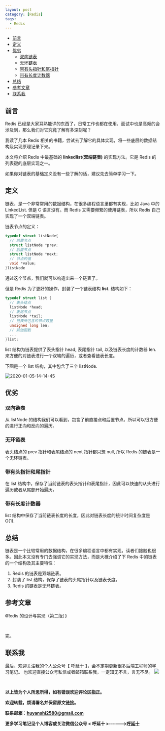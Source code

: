 ```yaml
---
layout: post
category: [Redis]
tags:
  - Redis
---
```


- [前言](#前言)
- [定义](#定义)
- [优劣](#优劣)
    - [双向链表](#双向链表)
    - [无环链表](#无环链表)
    - [带有头指针和尾指针](#带有头指针和尾指针)
    - [带有长度计数器](#带有长度计数器)
- [总结](#总结)
- [参考文章](#参考文章)
- [联系我](#联系我)

## 前言
Redis 已经是大家耳熟能详的东西了，日常工作也都在使用，面试中也是高频的会涉及到，那么我们对它究竟了解有多深刻呢？

我读了几本 Redis 相关的书籍，尝试去了解它的具体实现，将一些底层的数据结构及实现原理记录下来。

本文将介绍 Redis 中最基础的 **linkedlist(双端链表)** 的实现方法。它是 Redis 的列表键的底层实现之一。

如果你对链表的基础定义没有一些了解的话，建议先去简单学习一下。
## 定义

链表，是一个非常常用的数据结构，在很多编程语言里都有实现，比如 Java 中的 LinkedList. 但是 C 语言没有。而 Redis 又需要频繁的使用链表，所以 Redis 自己实现了一个双端链表。

链表节点的定义：

```c
typedef struct listNode{
  // 前置节点
  struct listNode *prev;
  // 后置节点
  struct listNode *next;
  // 节点的值
  void *value;
}listNode
```

通过这个节点，我们就可以构造出来一个链表了。

但是 Redis 为了更好的操作，封装了一个链表结构 **list**. 结构如下：

```c
typedef struct list {
  // 表头结点
  listNode *head;
  // 表尾节点
  listNode *tail;
  // 链表所包含的节点数量
  unsigned long len;
  // 其他函数
  ...
}list;
```

list 结构为链表提供了表头指针 head, 表尾指针 tail, 以及链表长度的计数器 len. 来方便的对链表进行一个双端的遍历，或者查看链表长度。

下图是一个 list 结构，其中包含了三个 listNode.

![2020-01-05-14-14-45](http://img.couplecoders.tech/2020-01-05-14-14-45.png)
 

## 优劣

### 双向链表

从 listNode 的结构我们可以看到，包含了前直接点和后置节点。所以可以很方便的进行正向和反向的遍历。

### 无环链表

表头结点的 prev 指针和表尾结点的 next 指针都只想 null, 所以 Redis 的链表是一个无环链表。

### 带有头指针和尾指针

在 list 结构中，保存了当前链表的表头指针和表尾指针，因此可以快速的从头进行遍历或者从尾部开始遍历。

### 带有长度计数器

list 结构中保存了当前链表长度的长度，因此对链表长度的统计时间复杂度是 O(1).

## 总结

链表是一个比较常用的数据结构，在很多编程语言中都有实现，读者们接触也很多。因此本文没有专门去强调它的实现方法，而是大概介绍了下 Redis 中的链表的一个结构及其主要特性：

1. Redis 的链表是双端链表。
2. 封装了 list 结构，保存了链表的头尾指针以及链表长度。
3. Redis 的链表是无环链表。

## 参考文章

《Redis 的设计与实现（第二版）》

<br>

完。
<br>

## 联系我
最后，欢迎关注我的个人公众号【 呼延十 】，会不定期更新很多后端工程师的学习笔记。
也欢迎直接公众号私信或者邮箱联系我，一定知无不言，言无不尽。
![](http://img.couplecoders.tech/%E6%89%AB%E7%A0%81_%E6%90%9C%E7%B4%A2%E8%81%94%E5%90%88%E4%BC%A0%E6%92%AD%E6%A0%B7%E5%BC%8F-%E6%A0%87%E5%87%86%E8%89%B2%E7%89%88.png)

<br>

**以上皆为个人所思所得，如有错误欢迎评论区指正。**

**欢迎转载，烦请署名并保留原文链接。**

**联系邮箱：huyanshi2580@gmail.com**

**更多学习笔记见个人博客或关注微信公众号 &lt; 呼延十 &gt;------><a href="{{ site.baseurl }}/">呼延十</a>**